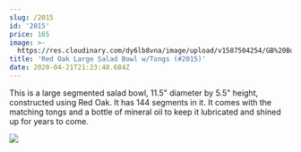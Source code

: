 ```yaml
---
slug: /2015
id: '2015'
price: 165
image: >-
  https://res.cloudinary.com/dy6lb8vna/image/upload/v1587504254/GB%20Bowlworks%20Gallery/2015a.jpg
title: 'Red Oak Large Salad Bowl w/Tongs (#2015)'
date: 2020-04-21T21:23:48.684Z
---
```

This is a large segmented salad bowl, 11.5" diameter by 5.5" height, constructed using Red Oak.  It has 144 segments in it.  It  comes with the matching tongs and a bottle of mineral oil to keep it lubricated and shined up for years to come.

![](https://res.cloudinary.com/dy6lb8vna/image/upload/v1587504366/GB%20Bowlworks%20Gallery/2015b.jpg)
